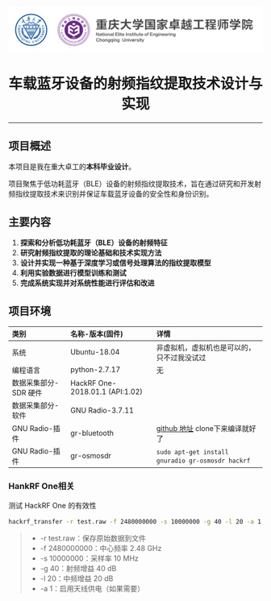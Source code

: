 <img src="./README/CQU-EIE.svg">
<h1 align="center">车载蓝牙设备的射频指纹提取技术设计与实现</h1>

---

## 项目概述

本项目是我在重大卓工的**本科毕业设计**。

项目聚焦于低功耗蓝牙（BLE）设备的射频指纹提取技术，旨在通过研究和开发射频指纹提取技术来识别并保证车载蓝牙设备的安全性和身份识别。

<!-- ## 研究方向 -->

<!-- **低功耗蓝牙** | **通信** | **射频指纹**-->

## 主要内容

1. **探索和分析低功耗蓝牙（BLE）设备的射频特征**
2. **研究射频指纹提取的理论基础和技术实现方法**
3. **设计并实现一种基于深度学习或信号处理算法的指纹提取模型**
4. **利用实验数据进行模型训练和测试**
5. **完成系统实现并对系统性能进行评估和改进**


## 项目环境

|类别|名称-版本(固件)|详情|
|:-|:-|:-|
|系统|Ubuntu-18.04|非虚拟机，虚拟机也是可以的，只不过我没试过|
|编程语言|python-2.7.17|无|
|数据采集部分-SDR 硬件|HackRF One-2018.01.1 (API:1.02)||
|数据采集部分-软件|GNU Radio-3.7.11||
|GNU Radio-插件|gr-bluetooth|[github 地址](https://github.com/greatscottgadgets/gr-bluetooth#) clone下来编译就好了|
|GNU Radio-插件|gr-osmosdr|`sudo apt-get install gnuradio gr-osmosdr hackrf`|


### HankRF One相关

测试 HackRF One 的有效性

```BASH
hackrf_transfer -r test.raw -f 2480000000 -s 10000000 -g 40 -l 20 -a 1
```

> - -r test.raw：保存原始数据到文件
> - -f 2480000000：中心频率 2.48 GHz
> - -s 10000000：采样率 10 MHz
> - -g 40：射频增益 40 dB
> - -l 20：中频增益 20 dB
> - -a 1：启用天线供电（如果需要）